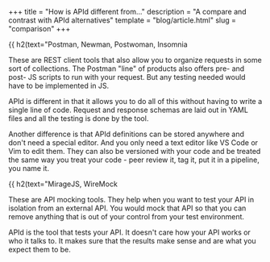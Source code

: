 +++
title = "How is APId different from..."
description = "A compare and contrast with APId alternatives"
template = "blog/article.html"
slug = "comparison"
+++

{{ h2(text="Postman, Newman, Postwoman, Insomnia

These are REST client tools that also allow you to organize requests in some sort of collections.
The Postman "line" of products also offers pre- and post- JS scripts to run with your request.
But any testing needed would have to be implemented in JS.

APId is different in that it allows you to do all of this without having to write a single line of code.
Request and response schemas are laid out in YAML files and all the testing is done by the tool.

Another difference is that APId definitions can be stored anywhere and don't need a special editor.
And you only need a text editor like VS Code or Vim to edit them.
They can also be versioned with your code and be treated the same way you treat your code -
peer review it, tag it, put it in a pipeline, you name it.

{{ h2(text="MirageJS, WireMock

These are API mocking tools. They help when you want to test your API in isolation from an external API.
You would mock that API so that you can remove anything that is out of your control from your test environment.

APId is the tool that tests your API. It doesn't care how your API works or who it talks to. It makes sure
that the results make sense and are what you expect them to be.
